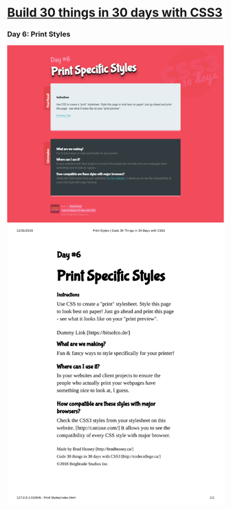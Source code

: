 # [Build 30 things in 30 days with CSS3][1]
[1]: https://codecollege.ca/p/css3-coding-challenge

### Day 6: Print Styles

![](./capture.png)
![](./print.png)

